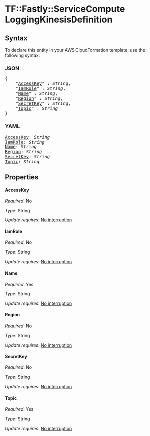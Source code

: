 # TF::Fastly::ServiceCompute LoggingKinesisDefinition

## Syntax

To declare this entity in your AWS CloudFormation template, use the following syntax:

### JSON

<pre>
{
    "<a href="#accesskey" title="AccessKey">AccessKey</a>" : <i>String</i>,
    "<a href="#iamrole" title="IamRole">IamRole</a>" : <i>String</i>,
    "<a href="#name" title="Name">Name</a>" : <i>String</i>,
    "<a href="#region" title="Region">Region</a>" : <i>String</i>,
    "<a href="#secretkey" title="SecretKey">SecretKey</a>" : <i>String</i>,
    "<a href="#topic" title="Topic">Topic</a>" : <i>String</i>
}
</pre>

### YAML

<pre>
<a href="#accesskey" title="AccessKey">AccessKey</a>: <i>String</i>
<a href="#iamrole" title="IamRole">IamRole</a>: <i>String</i>
<a href="#name" title="Name">Name</a>: <i>String</i>
<a href="#region" title="Region">Region</a>: <i>String</i>
<a href="#secretkey" title="SecretKey">SecretKey</a>: <i>String</i>
<a href="#topic" title="Topic">Topic</a>: <i>String</i>
</pre>

## Properties

#### AccessKey

_Required_: No

_Type_: String

_Update requires_: [No interruption](https://docs.aws.amazon.com/AWSCloudFormation/latest/UserGuide/using-cfn-updating-stacks-update-behaviors.html#update-no-interrupt)

#### IamRole

_Required_: No

_Type_: String

_Update requires_: [No interruption](https://docs.aws.amazon.com/AWSCloudFormation/latest/UserGuide/using-cfn-updating-stacks-update-behaviors.html#update-no-interrupt)

#### Name

_Required_: Yes

_Type_: String

_Update requires_: [No interruption](https://docs.aws.amazon.com/AWSCloudFormation/latest/UserGuide/using-cfn-updating-stacks-update-behaviors.html#update-no-interrupt)

#### Region

_Required_: No

_Type_: String

_Update requires_: [No interruption](https://docs.aws.amazon.com/AWSCloudFormation/latest/UserGuide/using-cfn-updating-stacks-update-behaviors.html#update-no-interrupt)

#### SecretKey

_Required_: No

_Type_: String

_Update requires_: [No interruption](https://docs.aws.amazon.com/AWSCloudFormation/latest/UserGuide/using-cfn-updating-stacks-update-behaviors.html#update-no-interrupt)

#### Topic

_Required_: Yes

_Type_: String

_Update requires_: [No interruption](https://docs.aws.amazon.com/AWSCloudFormation/latest/UserGuide/using-cfn-updating-stacks-update-behaviors.html#update-no-interrupt)

